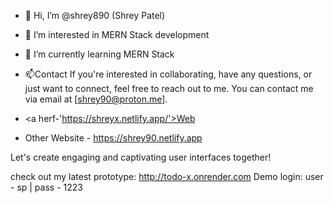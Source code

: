 - 👋 Hi, I’m @shrey890 (Shrey Patel)
- 👀 I’m interested in MERN Stack development
- 🌱 I’m currently learning MERN Stack

- 📫Contact
If you're interested in collaborating, have any questions, or just want to connect, feel free to reach out to me. You can contact me via email at [shrey90@proton.me].
- <a herf-'https://shreyx.netlify.app/'>Web</a> 
- Other Website - https://shrey90.netlify.app

Let's create engaging and captivating user interfaces together!

check out my latest prototype: http://todo-x.onrender.com
Demo login: user - sp | pass - 1223

<!---
shrey890/shrey890 is a ✨ special ✨ repository because its `README.md` (this file) appears on your GitHub profile.
You can click the Preview link to take a look at your changes.
--->
